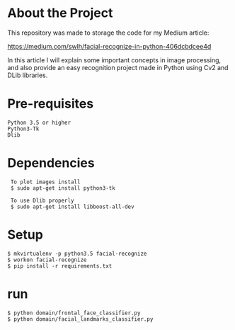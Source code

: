 # About the Project

This repository was made to storage the code for my Medium article:

https://medium.com/swlh/facial-recognize-in-python-406dcbdcee4d
 
In this article I will explain some important concepts in image processing, and also provide an easy recognition project made in Python using Cv2 and DLib libraries.

# Pre-requisites

    Python 3.5 or higher
    Python3-Tk
    Dlib

# Dependencies

     To plot images install
     $ sudo apt-get install python3-tk 
     
     To use Dlib properly
     $ sudo apt-get install libboost-all-dev


# Setup

    $ mkvirtualenv -p python3.5 facial-recognize
    $ workon facial-recognize
    $ pip install -r requirements.txt
    
 # run 
 
    $ python domain/frontal_face_classifier.py
    $ python domain/facial_landmarks_classifier.py
